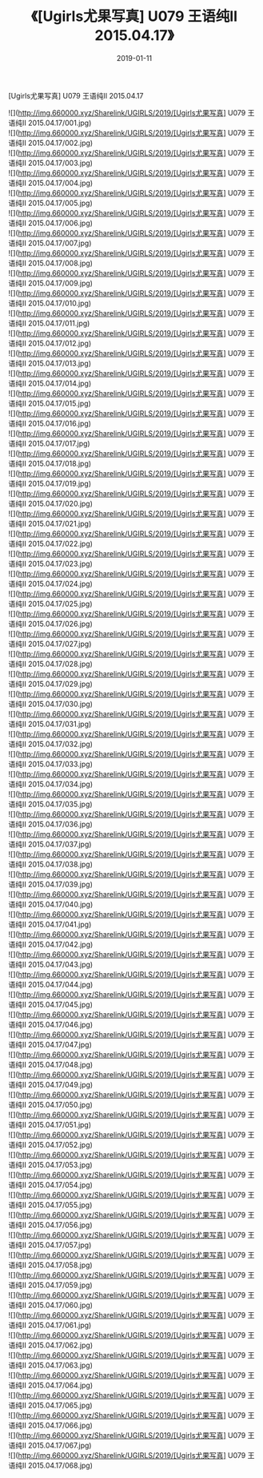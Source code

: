 ﻿---
layout: post
title:  《[Ugirls尤果写真] U079 王语纯II 2015.04.17》
date:   2019-01-11
img: http://img.660000.xyz/Sharelink/UGIRLS/2019/[Ugirls尤果写真] U079 王语纯II 2015.04.17/000.jpg
categories: [美女, 清纯, 唯美]
---

[Ugirls尤果写真] U079 王语纯II 2015.04.17

 ![](http://img.660000.xyz/Sharelink/UGIRLS/2019/[Ugirls尤果写真] U079 王语纯II 2015.04.17/001.jpg) <br>![](http://img.660000.xyz/Sharelink/UGIRLS/2019/[Ugirls尤果写真] U079 王语纯II 2015.04.17/002.jpg) <br>![](http://img.660000.xyz/Sharelink/UGIRLS/2019/[Ugirls尤果写真] U079 王语纯II 2015.04.17/003.jpg) <br>![](http://img.660000.xyz/Sharelink/UGIRLS/2019/[Ugirls尤果写真] U079 王语纯II 2015.04.17/004.jpg) <br>![](http://img.660000.xyz/Sharelink/UGIRLS/2019/[Ugirls尤果写真] U079 王语纯II 2015.04.17/005.jpg) <br>![](http://img.660000.xyz/Sharelink/UGIRLS/2019/[Ugirls尤果写真] U079 王语纯II 2015.04.17/006.jpg) <br>![](http://img.660000.xyz/Sharelink/UGIRLS/2019/[Ugirls尤果写真] U079 王语纯II 2015.04.17/007.jpg) <br>![](http://img.660000.xyz/Sharelink/UGIRLS/2019/[Ugirls尤果写真] U079 王语纯II 2015.04.17/008.jpg) <br>![](http://img.660000.xyz/Sharelink/UGIRLS/2019/[Ugirls尤果写真] U079 王语纯II 2015.04.17/009.jpg) <br>![](http://img.660000.xyz/Sharelink/UGIRLS/2019/[Ugirls尤果写真] U079 王语纯II 2015.04.17/010.jpg) <br>![](http://img.660000.xyz/Sharelink/UGIRLS/2019/[Ugirls尤果写真] U079 王语纯II 2015.04.17/011.jpg) <br>![](http://img.660000.xyz/Sharelink/UGIRLS/2019/[Ugirls尤果写真] U079 王语纯II 2015.04.17/012.jpg) <br>![](http://img.660000.xyz/Sharelink/UGIRLS/2019/[Ugirls尤果写真] U079 王语纯II 2015.04.17/013.jpg) <br>![](http://img.660000.xyz/Sharelink/UGIRLS/2019/[Ugirls尤果写真] U079 王语纯II 2015.04.17/014.jpg) <br>![](http://img.660000.xyz/Sharelink/UGIRLS/2019/[Ugirls尤果写真] U079 王语纯II 2015.04.17/015.jpg) <br>![](http://img.660000.xyz/Sharelink/UGIRLS/2019/[Ugirls尤果写真] U079 王语纯II 2015.04.17/016.jpg) <br>![](http://img.660000.xyz/Sharelink/UGIRLS/2019/[Ugirls尤果写真] U079 王语纯II 2015.04.17/017.jpg) <br>![](http://img.660000.xyz/Sharelink/UGIRLS/2019/[Ugirls尤果写真] U079 王语纯II 2015.04.17/018.jpg) <br>![](http://img.660000.xyz/Sharelink/UGIRLS/2019/[Ugirls尤果写真] U079 王语纯II 2015.04.17/019.jpg) <br>![](http://img.660000.xyz/Sharelink/UGIRLS/2019/[Ugirls尤果写真] U079 王语纯II 2015.04.17/020.jpg) <br>![](http://img.660000.xyz/Sharelink/UGIRLS/2019/[Ugirls尤果写真] U079 王语纯II 2015.04.17/021.jpg) <br>![](http://img.660000.xyz/Sharelink/UGIRLS/2019/[Ugirls尤果写真] U079 王语纯II 2015.04.17/022.jpg) <br>![](http://img.660000.xyz/Sharelink/UGIRLS/2019/[Ugirls尤果写真] U079 王语纯II 2015.04.17/023.jpg) <br>![](http://img.660000.xyz/Sharelink/UGIRLS/2019/[Ugirls尤果写真] U079 王语纯II 2015.04.17/024.jpg) <br>![](http://img.660000.xyz/Sharelink/UGIRLS/2019/[Ugirls尤果写真] U079 王语纯II 2015.04.17/025.jpg) <br>![](http://img.660000.xyz/Sharelink/UGIRLS/2019/[Ugirls尤果写真] U079 王语纯II 2015.04.17/026.jpg) <br>![](http://img.660000.xyz/Sharelink/UGIRLS/2019/[Ugirls尤果写真] U079 王语纯II 2015.04.17/027.jpg) <br>![](http://img.660000.xyz/Sharelink/UGIRLS/2019/[Ugirls尤果写真] U079 王语纯II 2015.04.17/028.jpg) <br>![](http://img.660000.xyz/Sharelink/UGIRLS/2019/[Ugirls尤果写真] U079 王语纯II 2015.04.17/029.jpg) <br>![](http://img.660000.xyz/Sharelink/UGIRLS/2019/[Ugirls尤果写真] U079 王语纯II 2015.04.17/030.jpg) <br>![](http://img.660000.xyz/Sharelink/UGIRLS/2019/[Ugirls尤果写真] U079 王语纯II 2015.04.17/031.jpg) <br>![](http://img.660000.xyz/Sharelink/UGIRLS/2019/[Ugirls尤果写真] U079 王语纯II 2015.04.17/032.jpg) <br>![](http://img.660000.xyz/Sharelink/UGIRLS/2019/[Ugirls尤果写真] U079 王语纯II 2015.04.17/033.jpg) <br>![](http://img.660000.xyz/Sharelink/UGIRLS/2019/[Ugirls尤果写真] U079 王语纯II 2015.04.17/034.jpg) <br>![](http://img.660000.xyz/Sharelink/UGIRLS/2019/[Ugirls尤果写真] U079 王语纯II 2015.04.17/035.jpg) <br>![](http://img.660000.xyz/Sharelink/UGIRLS/2019/[Ugirls尤果写真] U079 王语纯II 2015.04.17/036.jpg) <br>![](http://img.660000.xyz/Sharelink/UGIRLS/2019/[Ugirls尤果写真] U079 王语纯II 2015.04.17/037.jpg) <br>![](http://img.660000.xyz/Sharelink/UGIRLS/2019/[Ugirls尤果写真] U079 王语纯II 2015.04.17/038.jpg) <br>![](http://img.660000.xyz/Sharelink/UGIRLS/2019/[Ugirls尤果写真] U079 王语纯II 2015.04.17/039.jpg) <br>![](http://img.660000.xyz/Sharelink/UGIRLS/2019/[Ugirls尤果写真] U079 王语纯II 2015.04.17/040.jpg) <br>![](http://img.660000.xyz/Sharelink/UGIRLS/2019/[Ugirls尤果写真] U079 王语纯II 2015.04.17/041.jpg) <br>![](http://img.660000.xyz/Sharelink/UGIRLS/2019/[Ugirls尤果写真] U079 王语纯II 2015.04.17/042.jpg) <br>![](http://img.660000.xyz/Sharelink/UGIRLS/2019/[Ugirls尤果写真] U079 王语纯II 2015.04.17/043.jpg) <br>![](http://img.660000.xyz/Sharelink/UGIRLS/2019/[Ugirls尤果写真] U079 王语纯II 2015.04.17/044.jpg) <br>![](http://img.660000.xyz/Sharelink/UGIRLS/2019/[Ugirls尤果写真] U079 王语纯II 2015.04.17/045.jpg) <br>![](http://img.660000.xyz/Sharelink/UGIRLS/2019/[Ugirls尤果写真] U079 王语纯II 2015.04.17/046.jpg) <br>![](http://img.660000.xyz/Sharelink/UGIRLS/2019/[Ugirls尤果写真] U079 王语纯II 2015.04.17/047.jpg) <br>![](http://img.660000.xyz/Sharelink/UGIRLS/2019/[Ugirls尤果写真] U079 王语纯II 2015.04.17/048.jpg) <br>![](http://img.660000.xyz/Sharelink/UGIRLS/2019/[Ugirls尤果写真] U079 王语纯II 2015.04.17/049.jpg) <br>![](http://img.660000.xyz/Sharelink/UGIRLS/2019/[Ugirls尤果写真] U079 王语纯II 2015.04.17/050.jpg) <br>![](http://img.660000.xyz/Sharelink/UGIRLS/2019/[Ugirls尤果写真] U079 王语纯II 2015.04.17/051.jpg) <br>![](http://img.660000.xyz/Sharelink/UGIRLS/2019/[Ugirls尤果写真] U079 王语纯II 2015.04.17/052.jpg) <br>![](http://img.660000.xyz/Sharelink/UGIRLS/2019/[Ugirls尤果写真] U079 王语纯II 2015.04.17/053.jpg) <br>![](http://img.660000.xyz/Sharelink/UGIRLS/2019/[Ugirls尤果写真] U079 王语纯II 2015.04.17/054.jpg) <br>![](http://img.660000.xyz/Sharelink/UGIRLS/2019/[Ugirls尤果写真] U079 王语纯II 2015.04.17/055.jpg) <br>![](http://img.660000.xyz/Sharelink/UGIRLS/2019/[Ugirls尤果写真] U079 王语纯II 2015.04.17/056.jpg) <br>![](http://img.660000.xyz/Sharelink/UGIRLS/2019/[Ugirls尤果写真] U079 王语纯II 2015.04.17/057.jpg) <br>![](http://img.660000.xyz/Sharelink/UGIRLS/2019/[Ugirls尤果写真] U079 王语纯II 2015.04.17/058.jpg) <br>![](http://img.660000.xyz/Sharelink/UGIRLS/2019/[Ugirls尤果写真] U079 王语纯II 2015.04.17/059.jpg) <br>![](http://img.660000.xyz/Sharelink/UGIRLS/2019/[Ugirls尤果写真] U079 王语纯II 2015.04.17/060.jpg) <br>![](http://img.660000.xyz/Sharelink/UGIRLS/2019/[Ugirls尤果写真] U079 王语纯II 2015.04.17/061.jpg) <br>![](http://img.660000.xyz/Sharelink/UGIRLS/2019/[Ugirls尤果写真] U079 王语纯II 2015.04.17/062.jpg) <br>![](http://img.660000.xyz/Sharelink/UGIRLS/2019/[Ugirls尤果写真] U079 王语纯II 2015.04.17/063.jpg) <br>![](http://img.660000.xyz/Sharelink/UGIRLS/2019/[Ugirls尤果写真] U079 王语纯II 2015.04.17/064.jpg) <br>![](http://img.660000.xyz/Sharelink/UGIRLS/2019/[Ugirls尤果写真] U079 王语纯II 2015.04.17/065.jpg) <br>![](http://img.660000.xyz/Sharelink/UGIRLS/2019/[Ugirls尤果写真] U079 王语纯II 2015.04.17/066.jpg) <br>![](http://img.660000.xyz/Sharelink/UGIRLS/2019/[Ugirls尤果写真] U079 王语纯II 2015.04.17/067.jpg) <br>![](http://img.660000.xyz/Sharelink/UGIRLS/2019/[Ugirls尤果写真] U079 王语纯II 2015.04.17/068.jpg) <br>
